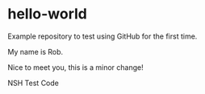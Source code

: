 # hello-world
Example repository to test using GitHub for the first time.

My name is Rob.

Nice to meet you, this is a minor change!

NSH Test Code
